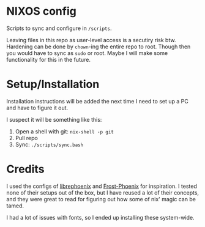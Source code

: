 # NIXOS config
Scripts to sync and configure in `/scripts`.

Leaving files in this repo as user-level access is a secutiry risk btw. Hardening can be done by `chown`-ing the entire repo to root. Though then you would have to sync as `sudo` or root. Maybe I will make some functionality for this in the future.

# Setup/Installation
Installation instructions will be added the next time I need to set up a PC and have to figure it out.

I suspect it will be something like this:
1. Open a shell with git: `nix-shell -p git`
2. Pull repo
3. Sync: `./scripts/sync.bash`

# Credits
I used the configs of [librephoenix](https://github.com/librephoenix/nixos-config) and [Frost-Phoenix](https://github.com/Frost-Phoenix/nixos-config) for inspiration. I tested none of their setups out of the box, but I have reused a lot of their concepts, and they were great to read for figuring out how some of nix' magic can be tamed.

I had a lot of issues with fonts, so I ended up installing these system-wide.
